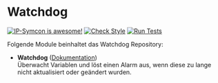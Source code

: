 # Watchdog

[![IP-Symcon is awesome!](https://img.shields.io/badge/IP--Symcon-5.1-blue.svg)](https://www.symcon.de)
[![Check Style](https://github.com/symcon/Watchdog/workflows/Check%20Style/badge.svg)](https://github.com/symcon/Watchdog/actions)
[![Run Tests](https://github.com/symcon/Watchdog/workflows/Run%20Tests/badge.svg)](https://github.com/symcon/Watchdog/actions)

Folgende Module beinhaltet das Watchdog Repository:

- __Watchdog__ ([Dokumentation](https://www.symcon.de/de/service/dokumentation/modulreferenz/watchdog/))  
	Überwacht Variablen und löst einen Alarm aus, wenn diese zu lange nicht aktualisiert oder geändert wurden.

